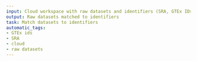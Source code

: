 ```yaml
---
input: Cloud workspace with raw datasets and identifiers (SRA, GTEx IDs, etc)
output: Raw datasets matched to identifiers
task: Match datasets to identifiers
automatic_tags:
- GTEx ids
- SRA
- cloud
- raw datasets
---
```

